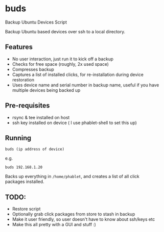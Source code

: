 # buds
Backup Ubuntu Devices Script

Backup Ubuntu based devices over ssh to a local directory.

## Features

 * No user interaction, just run it to kick off a backup
 * Checks for free space (roughly, 2x used space)
 * Compresses backup
 * Captures a list of installed clicks, for re-installation during device restoration
 * Uses device name and serial number in backup name, useful if you have multiple devices being backed up

## Pre-requisites

 * rsync & tee installed on host
 * ssh key installed on device ( I use phablet-shell to set this up)

## Running

`buds (ip address of device)`

e.g.

`buds 192.168.1.20`

Backs up everything in `/home/phablet`, and creates a list of all click packages installed.

## TODO:

 * Restore script
 * Optionally grab click packages from store to stash in backup
 * Make it user friendly, so user doesn't have to know about ssh/keys etc
 * Make this all pretty with a GUI and stuff :)
